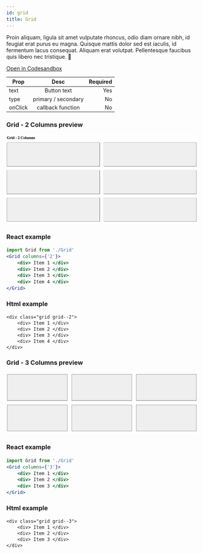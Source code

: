 ```yaml
---
id: grid
title: Grid
---
```


Proin aliquam, ligula sit amet vulputate rhoncus, odio diam ornare nibh, id feugiat erat purus eu magna. Quisque mattis dolor sed est iaculis, id fermentum lacus consequat. Aliquam erat volutpat. Pellentesque faucibus quis libero nec tristique. 🤖

[Open in Codesandbox](https://codesandbox.io/s/github/DanielJohnsson87/raket-factory/tree/master/packages/grid)


| Prop          | Desc                      | Required  |
| ------------- |:-------------:            | -----:|
| text          | Button text               | Yes    |
| type          | primary / secondary       | No     |
| onClick       | callback function         | No     |

### Grid - 2 Columns preview

![Alt text](https://github.com/DanielJohnsson87/raket-factory/blob/master/packages/grid/public/grid-2.png?raw=true "Optional Title")

### React example
```jsx
import Grid from './Grid'
<Grid columns={'2'}>
    <div> Item 1 </div>
    <div> Item 2 </div>
    <div> Item 3 </div>
    <div> Item 4 </div>
</Grid>
```

### Html example
```
<div class="grid grid--2">
    <div> Item 1 </div>
    <div> Item 2 </div>
    <div> Item 3 </div>
    <div> Item 4 </div>
</div>
```

### Grid - 3 Columns preview

![Alt text](https://github.com/DanielJohnsson87/raket-factory/blob/master/packages/grid/public/grid-3.png?raw=true "Optional Title")

### React example
```jsx
import Grid from './Grid'
<Grid columns={'3'}>
    <div> Item 1 </div>
    <div> Item 2 </div>
    <div> Item 3 </div>
</Grid>
```

### Html example
```
<div class="grid grid--3">
    <div> Item 1 </div>
    <div> Item 2 </div>
    <div> Item 3 </div>
</div>
```
